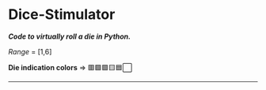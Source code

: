 # Dice-Stimulator
***Code to virtually roll a die in Python.***

*Range* = [1,6]    

**Die indication colors** ⇒ 🟥🟩🟪🟨🟦⬜

----------------------

